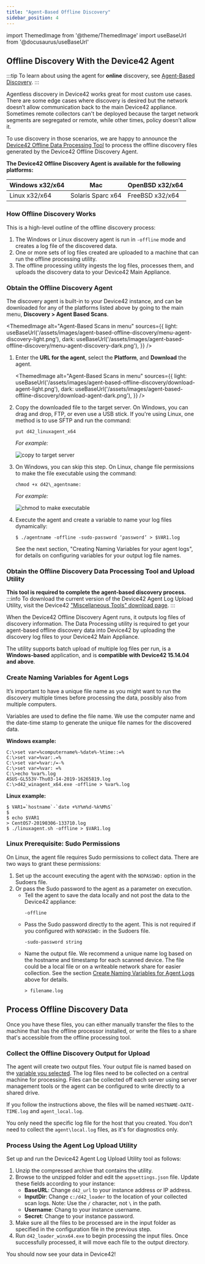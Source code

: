 ```yaml
---
title: "Agent-Based Offline Discovery"
sidebar_position: 4
---
```


import ThemedImage from '@theme/ThemedImage'
import useBaseUrl from '@docusaurus/useBaseUrl'

## Offline Discovery With the Device42 Agent

:::tip
To learn about using the agent for **online** discovery, see [Agent-Based Discovery](agent-based-discovery.md).
:::

Agentless discovery in Device42 works great for most custom use cases. There are some edge cases where discovery is desired but the network doesn’t allow communication back to the main Device42 appliance. Sometimes remote collectors can't be deployed because the target network segments are segregated or remote, while other times, policy doesn’t allow it.

To use discovery in those scenarios, we are happy to announce the [Device42 Offline Data Processing Tool](#obtain-the-offline-discovery-data-processing-toolupload-utility) to process the offline discovery files generated by the Device42 Offline Discovery Agent. 

**The Device42 Offline Discovery Agent is available for the following platforms:**

| Windows x32/x64 | Mac                 | OpenBSD x32/x64     |
|-----------------|---------------------|---------------------|
| Linux x32/x64   | Solaris Sparc x64   | FreeBSD x32/x64     |

### How Offline Discovery Works

This is a high-level outline of the offline discovery process:

1. The Windows or Linux discovery agent is run in `-offline` mode and creates a log file of the discovered data.
2. One or more sets of log files created are uploaded to a machine that can run the offline processing utility.
3. The offline processing utility ingests the log files, processes them, and uploads the discovery data to your Device42 Main Appliance.

### Obtain the Offline Discovery Agent

The discovery agent is built-in to your Device42 instance, and can be downloaded for any of the platforms listed above by going to the main menu, **Discovery > Agent Based Scans**. 

<ThemedImage
  alt="Agent-Based Scans in menu"
  sources={{
    light: useBaseUrl('/assets/images/agent-based-offline-discovery/menu-agent-discovery-light.png'),
    dark: useBaseUrl('/assets/images/agent-based-offline-discovery/menu-agent-discovery-dark.png'),
  }}
/>

1. Enter the **URL for the agent**, select the **Platform**, and **Download** the agent. 

    <ThemedImage
    alt="Agent-Based Scans in menu"
    sources={{
        light: useBaseUrl('/assets/images/agent-based-offline-discovery/download-agent-light.png'),
        dark: useBaseUrl('/assets/images/agent-based-offline-discovery/download-agent-dark.png'),
    }}
    />   

2. Copy the downloaded file to the target server. On Windows, you can drag and drop, FTP, or even use a USB stick. If you're using Linux, one method is to use SFTP and run the command:
    ```
    put d42_linuxagent_x64
    ```
   _For example:_

   ![copy to target server](/assets/images/agent-based-offline-discovery/copy_to_target_server.png)

3. On Windows, you can skip this step. On Linux, change file permissions to make the file executable using the command:
    ```
    chmod +x d42\_agentname: 
    ```
    _For example:_

    ![chmod to make executable](/assets/images/agent-based-offline-discovery/chmod_make_executable.png)

4. Execute the agent and create a variable to name your log files dynamically:
    ```
    $ ./agentname -offline -sudo-password ‘password’ > $VAR1.log
    ```
    See the next section, "Creating Naming Variables for your agent logs", for details on configuring variables for your output log file names.

### Obtain the Offline Discovery Data Processing Tool and Upload Utility

**This tool is required to complete the agent-based discovery process.**
:::info
To download the current version of the Device42 Agent Log Upload Utility, visit the Device42 ["Miscellaneous Tools" download page](https://www.device42.com/miscellaneous-tools/).
:::

When the Device42 Offline Discovery Agent runs, it outputs log files of discovery information. The Data Processing utility is required to get your agent-based offline discovery data into Device42 by uploading the discovery log files to your Device42 Main Appliance.

The utility supports batch upload of multiple log files per run, is a **Windows-based** application, and is **compatible with Device42 15.14.04 and above**.

### Create Naming Variables for Agent Logs

It’s important to have a unique file name as you might want to run the discovery multiple times before processing the data, possibly also from multiple computers. 

Variables are used to define the file name. We use the computer name and the date-time stamp to generate the unique file names for the discovered data.

**Windows example:**
```
C:\>set var=%computername%-%date%-%time::=%
C:\>set var=%var:.=%
C:\>set var=%var:/=-%
C:\>set var=%var: =%
C:\>echo %var%.log
ASUS-GL553V-Thu03-14-2019-16265819.log
C:\>d42_winagent_x64.exe -offline > %var%.log
```

**Linux example:**
```
$ VAR1=`hostname`-`date +%Y%m%d-%k%M%S`
$ 
$ echo $VAR1
> CentOS7-20190306-133710.log
$ ./linuxagent.sh -offline > $VAR1.log
```

### Linux Prerequisite: Sudo Permissions

On Linux, the agent file requires Sudo permissions to collect data. There are two ways to grant these permissions:

1. Set up the account executing the agent with the `NOPASSWD:` option in the Sudoers file.
2. Or pass the Sudo password to the agent as a parameter on execution.
    - Tell the agent to save the data locally and not post the data to the Device42 appliance:
        ```
        -offline
        ```
    - Pass the Sudo password directly to the agent. This is not required if you configured with `NOPASSWD:` in the Sudoers file.
        ```
        -sudo-password string
        ```
    - Name the output file. We recommend a unique name log based on the hostname and timestamp for each scanned device. The file could be a local file or on a writeable network share for easier collection. See the section [Create Naming Variables for Agent Logs](#create-naming-variables-for-agent-logs) above for details.
        ```
        > filename.log
        ```
       
## Process Offline Discovery Data

Once you have these files, you can either manually transfer the files to the machine that has the offline processor installed, or write the files to a share that's accessible from the offline processing tool.

### Collect the Offline Discovery Output for Upload

The agent will create two output files. Your output file is named based on the [variable you selected](#create-naming-variables-for-agent-logs). The log files need to be collected on a central machine for processing. Files can be collected off each server using server management tools or the agent can be configured to write directly to a shared drive. 

If you follow the instructions above, the files will be named `HOSTNAME-DATE-TIME.log` and `agent_local.log`.

You only need the specific log file for the host that you created. You don't need to collect the `agent\local.log` files, as it's for diagnostics only.

### Process Using the Agent Log Upload Utility

Set up and run the Device42 Agent Log Upload Utility tool as follows:

1. Unzip the compressed archive that contains the utility.
2. Browse to the unzipped folder and edit the `appsettings.json` file. Update these fields according to your instance:
   - **BaseURL**: Change `d42_url` to your instance address or IP address.
   - **InputDir**: Change `c:/d42_loader` to the location of your collected scan logs. Note: Use the `/` character, not `\` in the path.
   - **Username**: Chang to your instance username.
   - **Secret**: Change to your instance password.
3. Make sure all the files to be processed are in the input folder as specified in the configuration file in the previous step.
4. Run `d42_loader_winx64.exe` to begin processing the input files. Once successfully processed, it will move each file to the output directory.
   
You should now see your data in Device42!
